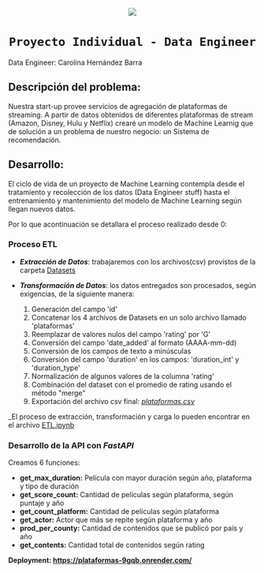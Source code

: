 <p align=center><img src=https://d31uz8lwfmyn8g.cloudfront.net/Assets/logo-henry-white-lg.png><p>
  
# <h1 align=center>**`Proyecto Individual - Data Engineer`**</h1>

Data Engineer: Carolina Hernández Barra

## Descripción del problema:
Nuestra start-up provee servicios de agregación de plataformas de streaming. A partir de datos obtenidos de diferentes plataformas de stream (Amazon, Disney, Hulu y Netflix) crearé un modelo de Machine Learnig que de solución a un problema de nuestro negocio: un Sistema de recomendación.

## Desarrollo:
El ciclo de vida de un proyecto de Machine Learning contempla desde el tratamiento y recolección de los datos (Data Engineer stuff) hasta el entrenamiento y mantenimiento del modelo de Machine Learning según llegan nuevos datos.

Por lo que acontinuación se detallara el proceso realizado desde 0:

### Proceso ETL 
- **_Extracción de Datos_**: trabajaremos con los archivos(csv) provistos de la carpeta [Datasets](https://github.com/CaroHernz/PI-Data-Engineer/tree/main/Datasets)

- **_Transformación de Datos_**: los datos entregados son procesados, según exigencias, de la siguiente manera:
  1. Generación del campo 'id'
  2. Concatenar los 4 archivos de Datasets en un solo archivo llamado 'plataformas'
  3. Reemplazar de valores nulos del campo 'rating' por 'G'
  4. Conversión del campo 'date_added' al formato (AAAA-mm-dd)
  5. Conversión de los campos de texto a minúsculas 
  6. Conversión del campo 'duration' en los campos: 'duration_int' y 'duration_type'
  7. Normalización de algunos valores de la columna 'rating'
  8. Combinación del dataset con el promedio de rating usando el método "merge"
  9. Exportación del archivo csv final: [_plataformas.csv_](https://github.com/CaroHernz/PI-Data-Engineer/blob/main/plataformas.csv)

_El proceso de extracción, transformación y carga lo pueden encontrar en el archivo [ETL.ipynb](https://github.com/CaroHernz/PI-Data-Engineer/blob/main/ETL.ipynb)

### Desarrollo de la API con _FastAPI_

Creamos 6 funciones:
* **get_max_duration:** Película con mayor duración según año, plataforma y tipo de duración
* **get_score_count:** Cantidad de películas según plataforma, según puntaje y año
* **get_count_platform:** Cantidad de películas según plataforma
* **get_actor:** Actor que más se repite según plataforma y año
* **prod_per_county:** Cantidad de contenidos que se publicó por país y año
* **get_contents:** Cantidad total de contenidos según rating

**Deployment: https://plataformas-9gqb.onrender.com/**

